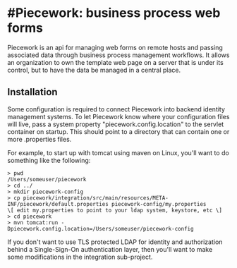 #Piecework: business process web forms
=========

Piecework is an api for managing web forms on remote hosts and passing associated data through business process management workflows. It allows an organization to own the template web page on a server that is under its control, but to have the data be managed in a central place. 


## Installation

Some configuration is required to connect Piecework into backend identity management systems. To let Piecework know where your configuration files will live, pass a system property "piecework.config.location" to the servlet container on startup. This should point to a directory that can contain one or more .properties files. 

For example, to start up with tomcat using maven on Linux, you'll want to do something like the following:

	> pwd
	/Users/someuser/piecework
	> cd ../
	> mkdir piecework-config
	> cp piecework/integration/src/main/resources/META-INF/piecework/default.properties piecework-config/my.properties
	\[ edit my.properties to point to your ldap system, keystore, etc \]
	> cd piecework
	> mvn tomcat:run -Dpiecework.config.location=/Users/someuser/piecework-config

If you don't want to use TLS protected LDAP for identity and authorization behind a Single-Sign-On authentication layer, then you'll want to make some modifications in the integration sub-project. 




